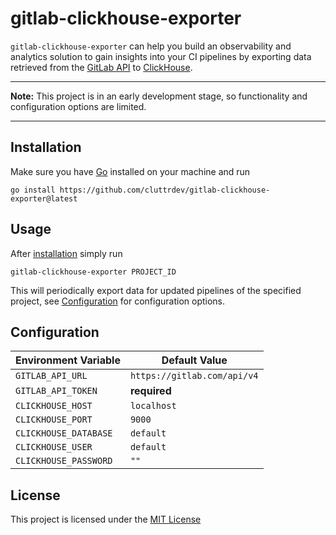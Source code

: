 # gitlab-clickhouse-exporter

`gitlab-clickhouse-exporter` can help you build an observability and analytics
solution to gain insights into your CI pipelines by exporting data retrieved
from the [GitLab API][gitlab-api] to [ClickHouse][clickhouse].

---

**Note:** This project is in an early development stage, so functionality and
configuration options are limited.

---


## Installation

Make sure you have [Go][go-install] installed on your machine and run

```shell
go install https://github.com/cluttrdev/gitlab-clickhouse-exporter@latest
```

## Usage

After [installation](#installation) simply run

```shell
gitlab-clickhouse-exporter PROJECT_ID
```

This will periodically export data for updated pipelines of the specified project,
see [Configuration](#configuration) for configuration options.

## Configuration

| Environment Variable  | Default Value               |
| ---                   | ---                         |
| `GITLAB_API_URL`      | `https://gitlab.com/api/v4` |
| `GITLAB_API_TOKEN`    | **required**                |
| `CLICKHOUSE_HOST`     | `localhost`                 |
| `CLICKHOUSE_PORT`     | `9000`                      |
| `CLICKHOUSE_DATABASE` | `default`                   |
| `CLICKHOUSE_USER`     | `default`                   |
| `CLICKHOUSE_PASSWORD` | `""`                        |


## License

This project is licensed under the [MIT License](./LICENSE)

[gitlab-api]: https://docs.gitlab.com/ee/api/rest/
[clickhouse]: https://clickhouse.com/
[go-install]: https://go.dev/doc/install
